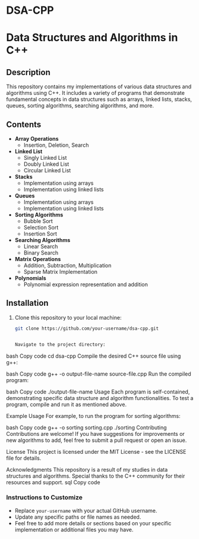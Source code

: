 # DSA-CPP

# Data Structures and Algorithms in C++

## Description

This repository contains my implementations of various data structures and algorithms using C++. It includes a variety of programs that demonstrate fundamental concepts in data structures such as arrays, linked lists, stacks, queues, sorting algorithms, searching algorithms, and more.

## Contents

- **Array Operations**
  - Insertion, Deletion, Search
- **Linked List**
  - Singly Linked List
  - Doubly Linked List
  - Circular Linked List
- **Stacks**
  - Implementation using arrays
  - Implementation using linked lists
- **Queues**
  - Implementation using arrays
  - Implementation using linked lists
- **Sorting Algorithms**
  - Bubble Sort
  - Selection Sort
  - Insertion Sort
- **Searching Algorithms**
  - Linear Search
  - Binary Search
- **Matrix Operations**
  - Addition, Subtraction, Multiplication
  - Sparse Matrix Implementation
- **Polynomials**
  - Polynomial expression representation and addition

## Installation

1. Clone this repository to your local machine:
   ```bash
   git clone https://github.com/your-username/dsa-cpp.git


   Navigate to the project directory:

bash
Copy code
cd dsa-cpp
Compile the desired C++ source file using g++:

bash
Copy code
g++ -o output-file-name source-file.cpp
Run the compiled program:

bash
Copy code
./output-file-name
Usage
Each program is self-contained, demonstrating specific data structure and algorithm functionalities. To test a program, compile and run it as mentioned above.

Example Usage
For example, to run the program for sorting algorithms:

bash
Copy code
g++ -o sorting sorting.cpp
./sorting
Contributing
Contributions are welcome! If you have suggestions for improvements or new algorithms to add, feel free to submit a pull request or open an issue.

License
This project is licensed under the MIT License - see the LICENSE file for details.

Acknowledgments
This repository is a result of my studies in data structures and algorithms.
Special thanks to the C++ community for their resources and support.
sql
Copy code

### Instructions to Customize
- Replace `your-username` with your actual GitHub username.
- Update any specific paths or file names as needed.
- Feel free to add more details or sections based on your specific implementation or additional files you may have.










